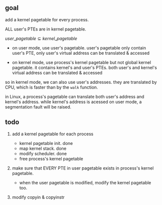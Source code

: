 ## goal
add a kernel pagetable for every process.

ALL user's PTEs are in kernel pagetable.

$user\_pagetable \subseteq kernel\_pagetable$

- on user mode, use user's pagetable. user's pagetable only contain user's PTE, only user's virtual address can be translated & accessed

- on kernel mode, use process's kernel pagetable but not global kernel pagetable. it contains kernel's and user's PTEs. both user's and kernel's virtual address can be translated & accessed

so in kernel mode, we can also use user's addresses. they are translated by CPU, which is faster than by the `walk` function.

in Linux, a process's pagetable can translate both user's address and kernel's address. while kernel's address is acessed on user mode, a segmentation fault will be raised.

## todo

1. add a kernel pagetable for each process
    - kernel pagetable init. done
    - map kernel stack. done
    - modify scheduler. done
    - free process's kernel pagetable

2. make sure that EVERY PTE in user pagetable exists in process's kernel pagetable.
    - when the user pagetable is modified, modify the kernel pagetable too.

3. modify copyin & copyinstr
